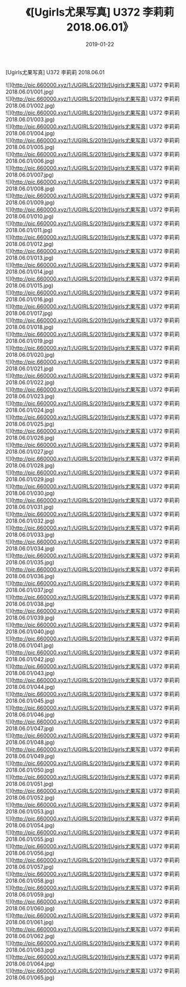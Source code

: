 ﻿---
layout: post
title:  《[Ugirls尤果写真] U372 李莉莉 2018.06.01》
date:   2019-01-22
img: http://pic.660000.xyz/1:/UGIRLS/2019/[Ugirls尤果写真] U372 李莉莉 2018.06.01/000.jpg
categories: [美女, 清纯, 唯美]
---

[Ugirls尤果写真] U372 李莉莉 2018.06.01

 ![](http://pic.660000.xyz/1:/UGIRLS/2019/[Ugirls尤果写真] U372 李莉莉 2018.06.01/001.jpg) <br>![](http://pic.660000.xyz/1:/UGIRLS/2019/[Ugirls尤果写真] U372 李莉莉 2018.06.01/002.jpg) <br>![](http://pic.660000.xyz/1:/UGIRLS/2019/[Ugirls尤果写真] U372 李莉莉 2018.06.01/003.jpg) <br>![](http://pic.660000.xyz/1:/UGIRLS/2019/[Ugirls尤果写真] U372 李莉莉 2018.06.01/004.jpg) <br>![](http://pic.660000.xyz/1:/UGIRLS/2019/[Ugirls尤果写真] U372 李莉莉 2018.06.01/005.jpg) <br>![](http://pic.660000.xyz/1:/UGIRLS/2019/[Ugirls尤果写真] U372 李莉莉 2018.06.01/006.jpg) <br>![](http://pic.660000.xyz/1:/UGIRLS/2019/[Ugirls尤果写真] U372 李莉莉 2018.06.01/007.jpg) <br>![](http://pic.660000.xyz/1:/UGIRLS/2019/[Ugirls尤果写真] U372 李莉莉 2018.06.01/008.jpg) <br>![](http://pic.660000.xyz/1:/UGIRLS/2019/[Ugirls尤果写真] U372 李莉莉 2018.06.01/009.jpg) <br>![](http://pic.660000.xyz/1:/UGIRLS/2019/[Ugirls尤果写真] U372 李莉莉 2018.06.01/010.jpg) <br>![](http://pic.660000.xyz/1:/UGIRLS/2019/[Ugirls尤果写真] U372 李莉莉 2018.06.01/011.jpg) <br>![](http://pic.660000.xyz/1:/UGIRLS/2019/[Ugirls尤果写真] U372 李莉莉 2018.06.01/012.jpg) <br>![](http://pic.660000.xyz/1:/UGIRLS/2019/[Ugirls尤果写真] U372 李莉莉 2018.06.01/013.jpg) <br>![](http://pic.660000.xyz/1:/UGIRLS/2019/[Ugirls尤果写真] U372 李莉莉 2018.06.01/014.jpg) <br>![](http://pic.660000.xyz/1:/UGIRLS/2019/[Ugirls尤果写真] U372 李莉莉 2018.06.01/015.jpg) <br>![](http://pic.660000.xyz/1:/UGIRLS/2019/[Ugirls尤果写真] U372 李莉莉 2018.06.01/016.jpg) <br>![](http://pic.660000.xyz/1:/UGIRLS/2019/[Ugirls尤果写真] U372 李莉莉 2018.06.01/017.jpg) <br>![](http://pic.660000.xyz/1:/UGIRLS/2019/[Ugirls尤果写真] U372 李莉莉 2018.06.01/018.jpg) <br>![](http://pic.660000.xyz/1:/UGIRLS/2019/[Ugirls尤果写真] U372 李莉莉 2018.06.01/019.jpg) <br>![](http://pic.660000.xyz/1:/UGIRLS/2019/[Ugirls尤果写真] U372 李莉莉 2018.06.01/020.jpg) <br>![](http://pic.660000.xyz/1:/UGIRLS/2019/[Ugirls尤果写真] U372 李莉莉 2018.06.01/021.jpg) <br>![](http://pic.660000.xyz/1:/UGIRLS/2019/[Ugirls尤果写真] U372 李莉莉 2018.06.01/022.jpg) <br>![](http://pic.660000.xyz/1:/UGIRLS/2019/[Ugirls尤果写真] U372 李莉莉 2018.06.01/023.jpg) <br>![](http://pic.660000.xyz/1:/UGIRLS/2019/[Ugirls尤果写真] U372 李莉莉 2018.06.01/024.jpg) <br>![](http://pic.660000.xyz/1:/UGIRLS/2019/[Ugirls尤果写真] U372 李莉莉 2018.06.01/025.jpg) <br>![](http://pic.660000.xyz/1:/UGIRLS/2019/[Ugirls尤果写真] U372 李莉莉 2018.06.01/026.jpg) <br>![](http://pic.660000.xyz/1:/UGIRLS/2019/[Ugirls尤果写真] U372 李莉莉 2018.06.01/027.jpg) <br>![](http://pic.660000.xyz/1:/UGIRLS/2019/[Ugirls尤果写真] U372 李莉莉 2018.06.01/028.jpg) <br>![](http://pic.660000.xyz/1:/UGIRLS/2019/[Ugirls尤果写真] U372 李莉莉 2018.06.01/029.jpg) <br>![](http://pic.660000.xyz/1:/UGIRLS/2019/[Ugirls尤果写真] U372 李莉莉 2018.06.01/030.jpg) <br>![](http://pic.660000.xyz/1:/UGIRLS/2019/[Ugirls尤果写真] U372 李莉莉 2018.06.01/031.jpg) <br>![](http://pic.660000.xyz/1:/UGIRLS/2019/[Ugirls尤果写真] U372 李莉莉 2018.06.01/032.jpg) <br>![](http://pic.660000.xyz/1:/UGIRLS/2019/[Ugirls尤果写真] U372 李莉莉 2018.06.01/033.jpg) <br>![](http://pic.660000.xyz/1:/UGIRLS/2019/[Ugirls尤果写真] U372 李莉莉 2018.06.01/034.jpg) <br>![](http://pic.660000.xyz/1:/UGIRLS/2019/[Ugirls尤果写真] U372 李莉莉 2018.06.01/035.jpg) <br>![](http://pic.660000.xyz/1:/UGIRLS/2019/[Ugirls尤果写真] U372 李莉莉 2018.06.01/036.jpg) <br>![](http://pic.660000.xyz/1:/UGIRLS/2019/[Ugirls尤果写真] U372 李莉莉 2018.06.01/037.jpg) <br>![](http://pic.660000.xyz/1:/UGIRLS/2019/[Ugirls尤果写真] U372 李莉莉 2018.06.01/038.jpg) <br>![](http://pic.660000.xyz/1:/UGIRLS/2019/[Ugirls尤果写真] U372 李莉莉 2018.06.01/039.jpg) <br>![](http://pic.660000.xyz/1:/UGIRLS/2019/[Ugirls尤果写真] U372 李莉莉 2018.06.01/040.jpg) <br>![](http://pic.660000.xyz/1:/UGIRLS/2019/[Ugirls尤果写真] U372 李莉莉 2018.06.01/041.jpg) <br>![](http://pic.660000.xyz/1:/UGIRLS/2019/[Ugirls尤果写真] U372 李莉莉 2018.06.01/042.jpg) <br>![](http://pic.660000.xyz/1:/UGIRLS/2019/[Ugirls尤果写真] U372 李莉莉 2018.06.01/043.jpg) <br>![](http://pic.660000.xyz/1:/UGIRLS/2019/[Ugirls尤果写真] U372 李莉莉 2018.06.01/044.jpg) <br>![](http://pic.660000.xyz/1:/UGIRLS/2019/[Ugirls尤果写真] U372 李莉莉 2018.06.01/045.jpg) <br>![](http://pic.660000.xyz/1:/UGIRLS/2019/[Ugirls尤果写真] U372 李莉莉 2018.06.01/046.jpg) <br>![](http://pic.660000.xyz/1:/UGIRLS/2019/[Ugirls尤果写真] U372 李莉莉 2018.06.01/047.jpg) <br>![](http://pic.660000.xyz/1:/UGIRLS/2019/[Ugirls尤果写真] U372 李莉莉 2018.06.01/048.jpg) <br>![](http://pic.660000.xyz/1:/UGIRLS/2019/[Ugirls尤果写真] U372 李莉莉 2018.06.01/049.jpg) <br>![](http://pic.660000.xyz/1:/UGIRLS/2019/[Ugirls尤果写真] U372 李莉莉 2018.06.01/050.jpg) <br>![](http://pic.660000.xyz/1:/UGIRLS/2019/[Ugirls尤果写真] U372 李莉莉 2018.06.01/051.jpg) <br>![](http://pic.660000.xyz/1:/UGIRLS/2019/[Ugirls尤果写真] U372 李莉莉 2018.06.01/052.jpg) <br>![](http://pic.660000.xyz/1:/UGIRLS/2019/[Ugirls尤果写真] U372 李莉莉 2018.06.01/053.jpg) <br>![](http://pic.660000.xyz/1:/UGIRLS/2019/[Ugirls尤果写真] U372 李莉莉 2018.06.01/054.jpg) <br>![](http://pic.660000.xyz/1:/UGIRLS/2019/[Ugirls尤果写真] U372 李莉莉 2018.06.01/055.jpg) <br>![](http://pic.660000.xyz/1:/UGIRLS/2019/[Ugirls尤果写真] U372 李莉莉 2018.06.01/056.jpg) <br>![](http://pic.660000.xyz/1:/UGIRLS/2019/[Ugirls尤果写真] U372 李莉莉 2018.06.01/057.jpg) <br>![](http://pic.660000.xyz/1:/UGIRLS/2019/[Ugirls尤果写真] U372 李莉莉 2018.06.01/058.jpg) <br>![](http://pic.660000.xyz/1:/UGIRLS/2019/[Ugirls尤果写真] U372 李莉莉 2018.06.01/059.jpg) <br>![](http://pic.660000.xyz/1:/UGIRLS/2019/[Ugirls尤果写真] U372 李莉莉 2018.06.01/060.jpg) <br>![](http://pic.660000.xyz/1:/UGIRLS/2019/[Ugirls尤果写真] U372 李莉莉 2018.06.01/061.jpg) <br>![](http://pic.660000.xyz/1:/UGIRLS/2019/[Ugirls尤果写真] U372 李莉莉 2018.06.01/062.jpg) <br>![](http://pic.660000.xyz/1:/UGIRLS/2019/[Ugirls尤果写真] U372 李莉莉 2018.06.01/063.jpg) <br>![](http://pic.660000.xyz/1:/UGIRLS/2019/[Ugirls尤果写真] U372 李莉莉 2018.06.01/064.jpg) <br>![](http://pic.660000.xyz/1:/UGIRLS/2019/[Ugirls尤果写真] U372 李莉莉 2018.06.01/065.jpg) <br>